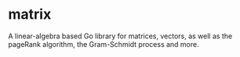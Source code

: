# matrix
A linear-algebra based Go library for matrices, vectors, as well as the pageRank algorithm, the Gram-Schmidt process and more.
